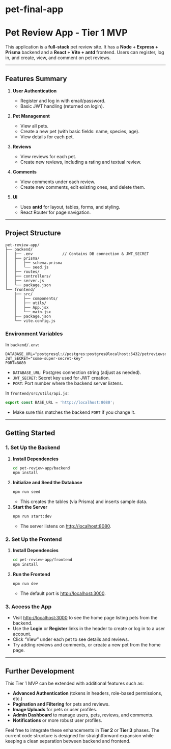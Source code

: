 # pet-final-app

# Pet Review App - Tier 1 MVP

This application is a **full-stack** pet review site. It has a **Node + Express + Prisma** backend and a **React + Vite + antd** frontend. Users can register, log in, and create, view, and comment on pet reviews.

---

## Features Summary

1. **User Authentication**  
   - Register and log in with email/password.  
   - Basic JWT handling (returned on login).

2. **Pet Management**  
   - View all pets.  
   - Create a new pet (with basic fields: name, species, age).  
   - View details for each pet.

3. **Reviews**  
   - View reviews for each pet.  
   - Create new reviews, including a rating and textual review.

4. **Comments**  
   - View comments under each review.  
   - Create new comments, edit existing ones, and delete them.

5. **UI**  
   - Uses **antd** for layout, tables, forms, and styling.  
   - React Router for page navigation.

---

## Project Structure

```
pet-review-app/
├── backend/
│   ├── .env             // Contains DB connection & JWT_SECRET
│   ├── prisma/
│   │   ├── schema.prisma
│   │   └── seed.js
│   ├── routes/
│   ├── controllers/
│   ├── server.js
│   └── package.json
└── frontend/
    ├── src/
    │   ├── components/
    │   ├── utils/
    │   ├── App.jsx
    │   └── main.jsx
    ├── package.json
    └── vite.config.js
```

### Environment Variables

In `backend/.env`:

```
DATABASE_URL="postgresql://postgres:postgres@localhost:5432/petreviewsdb"
JWT_SECRET="some-super-secret-key"
PORT=8080
```

- `DATABASE_URL`: Postgres connection string (adjust as needed).  
- `JWT_SECRET`: Secret key used for JWT creation.  
- `PORT`: Port number where the backend server listens.

In `frontend/src/utils/api.js`:

```js
export const BASE_URL = 'http://localhost:8080';
```

- Make sure this matches the backend `PORT` if you change it.

---

## Getting Started

### 1. Set Up the Backend

1. **Install Dependencies**  
   ```bash
   cd pet-review-app/backend
   npm install
   ```
2. **Initialize and Seed the Database**  
   ```bash
   npm run seed
   ```
   - This creates the tables (via Prisma) and inserts sample data.
3. **Start the Server**  
   ```bash
   npm run start:dev
   ```
   - The server listens on [http://localhost:8080](http://localhost:8080).

### 2. Set Up the Frontend

1. **Install Dependencies**  
   ```bash
   cd pet-review-app/frontend
   npm install
   ```
2. **Run the Frontend**  
   ```bash
   npm run dev
   ```
   - The default port is [http://localhost:3000](http://localhost:3000).

### 3. Access the App

- Visit [http://localhost:3000](http://localhost:3000) to see the home page listing pets from the backend.  
- Use the **Login** or **Register** links in the header to create or log in to a user account.  
- Click “View” under each pet to see details and reviews.  
- Try adding reviews and comments, or create a new pet from the home page.

---

## Further Development

This Tier 1 MVP can be extended with additional features such as:

- **Advanced Authentication** (tokens in headers, role-based permissions, etc.)  
- **Pagination and Filtering** for pets and reviews.  
- **Image Uploads** for pets or user profiles.  
- **Admin Dashboard** to manage users, pets, reviews, and comments.  
- **Notifications** or more robust user profiles.

Feel free to integrate these enhancements in **Tier 2** or **Tier 3** phases. The current code structure is designed for straightforward expansion while keeping a clean separation between backend and frontend.